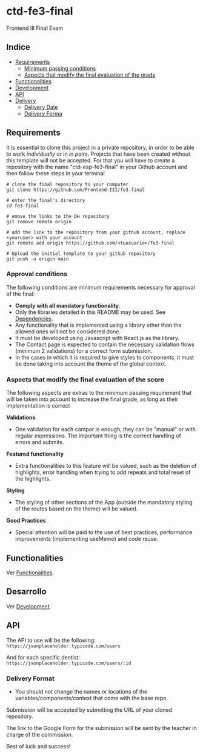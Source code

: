 # ctd-fe3-final

Frontend III Final Exam

## Indice

- [Requirements](#Requirements)
  - [Minimum passing conditions](#condiciones-mínimas-de-aprobación)
  - [Aspects that modify the final evaluation of the grade](#aspectos-que-modifican-la-valoración-final-de-la-nota)
- [Functionalities](#funcionalidades)
- [Development](#desarrollo)
- [API](#api)
- [Delivery](#entrega)
  - [Delivery Date](#fecha-de-entrega)
  - [Delivery Forma](#formato-de-entrega)

## Requirements

It is essential to clone this project in a private repository, in order to be able to work _individually_ or in _in pairs_. Projects that have been created without this template will not be accepted. For that you will have to create a repository with the name "ctd-esp-fe3-final" in your Github account and then follow these steps in your terminal

```
# clone the final repository to your computer
git clone https://github.com/Frontend-III/fe3-final

# enter the final's directory
cd fe3-final

# emove the links to the DH repository
git remove remote origin

# add the link to the repository from your github account, replace <youruser> with your account
git remote add origin https://github.com/<tuusuario>/fe3-final

# Upload the initial template to your github repository
git push -u origin main
```

### Approval conditions

The following conditions are minimum requirements necessary for approval of the final:

- **Comply with all mandatory functionality**.
- Only the libraries detailed in this README may be used. See [Dependencies](docs/development.md#dependencies).
- Any functionality that is implemented using a library other than the allowed ones will not be considered done.
- It must be developed using Javascript with React.js as the library.
- The Contact page is expected to contain the necessary validation flows (minimum 2 validations) for a correct form submission.
- In the cases in which it is required to give styles to components, it must be done taking into account the theme of the global context.

### Aspects that modify the final evaluation of the score

The following aspects are extras to the minimum passing requirement that will be taken into account to increase the final grade, as long as their implementation is correct

**Validations**.

- One validation for each campor is enough, they can be "manual" or with regular expressions. The important thing is the correct handling of errors and submits.

**Featured functionality**

- Extra functionalities to this feature will be valued, such as the deletion of highlights, error handling when trying to add repeats and total reset of the highlights.


**Styling**

- The styling of other sections of the App (outside the mandatory styling of the routes based on the theme) will be valued.

**Good Practices**

- Special attention will be paid to the use of best practices, performance improvements (implementing useMemo) and code reuse.

## Functionalities

Ver [Functionalities](docs/funcionalidades.md).

## Desarrollo

Ver [Development](docs/desarrollo.md).

## API

The API to use will be the following:
`https://jsonplaceholder.typicode.com/users`

And for each specific dentist:
`https://jsonplaceholder.typicode.com/users/:id`

### Delivery Format

- You should not change the names or locations of the variables/components/context that come with the base repo.

Submission will be accepted by submitting the URL of your cloned repository.

The link to the Google Form for the submission will be sent by the teacher in charge of the commission.

Best of luck and success!
